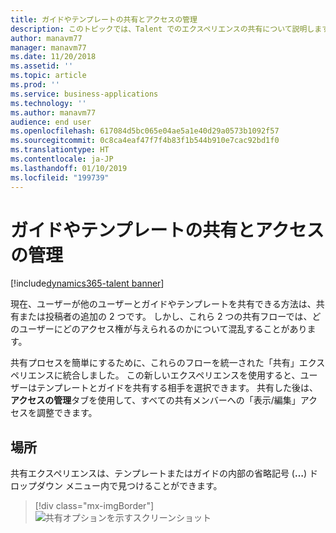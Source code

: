 ```yaml
---
title: ガイドやテンプレートの共有とアクセスの管理
description: このトピックでは、Talent でのエクスペリエンスの共有について説明します。
author: manavm77
manager: manavm77
ms.date: 11/20/2018
ms.assetid: ''
ms.topic: article
ms.prod: ''
ms.service: business-applications
ms.technology: ''
ms.author: manavm77
audience: end user
ms.openlocfilehash: 617084d5bc065e04ae5a1e40d29a0573b1092f57
ms.sourcegitcommit: 0c8ca4eaf47f7f4b83f1b544b910e7cac92bd1f0
ms.translationtype: HT
ms.contentlocale: ja-JP
ms.lasthandoff: 01/10/2019
ms.locfileid: "199739"
---
```

#  <a name="share-and-manage-access-to-guides-or-templates"></a>ガイドやテンプレートの共有とアクセスの管理


[!include[dynamics365-talent banner](../../includes/dynamics365-talent.md)]



現在、ユーザーが他のユーザーとガイドやテンプレートを共有できる方法は、共有または投稿者の追加の 2 つです。 しかし、これら 2 つの共有フローでは、どのユーザーにどのアクセス権が与えられるのかについて混乱することがあります。 

共有プロセスを簡単にするために、これらのフローを統一された「共有」エクスペリエンスに統合しました。 この新しいエクスペリエンスを使用すると、ユーザーはテンプレートとガイドを共有する相手を選択できます。 共有した後は、**アクセスの管理**タブを使用して、すべての共有メンバーへの「表示/編集」アクセスを調整できます。

## <a name="discovery"></a>場所

共有エクスペリエンスは、テンプレートまたはガイドの内部の省略記号 (**…**) ドロップダウン メニュー内で見つけることができます。

> [!div class="mx-imgBorder"]
> ![共有オプションを示すスクリーンショット](../media/share.png "共有オプションを示すスクリーンショット")

<!--
## Who uses this feature
All customers
## License required
Talent license 
## Development status
In development
## Target timeframe
* General Availability: November 19th
-->
